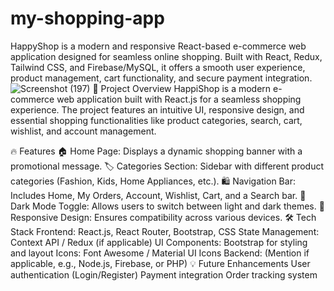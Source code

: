 # my-shopping-app
HappyShop is a modern and responsive React-based e-commerce web application designed for seamless online shopping. Built with React, Redux, Tailwind CSS, and Firebase/MySQL, it offers a smooth user experience, product management, cart functionality, and secure payment integration.
![Screenshot (197)](https://github.com/user-attachments/assets/34db64c2-2bfd-465c-82e6-6f9f20ccc6a0)
📌 Project Overview
HappiShop is a modern e-commerce web application built with React.js for a seamless shopping experience. The project features an intuitive UI, responsive design, and essential shopping functionalities like product categories, search, cart, wishlist, and account management.

🔥 Features
🏠 Home Page: Displays a dynamic shopping banner with a promotional message.
🏷️ Categories Section: Sidebar with different product categories (Fashion, Kids, Home Appliances, etc.).
🛍️ Navigation Bar: Includes Home, My Orders, Account, Wishlist, Cart, and a Search bar.
🌙 Dark Mode Toggle: Allows users to switch between light and dark themes.
📱 Responsive Design: Ensures compatibility across various devices.
🛠️ Tech Stack
Frontend: React.js, React Router, Bootstrap, CSS
State Management: Context API / Redux (if applicable)
UI Components: Bootstrap for styling and layout
Icons: Font Awesome / Material UI Icons
Backend: (Mention if applicable, e.g., Node.js, Firebase, or PHP)
💡 Future Enhancements
User authentication (Login/Register)
Payment integration
Order tracking system
